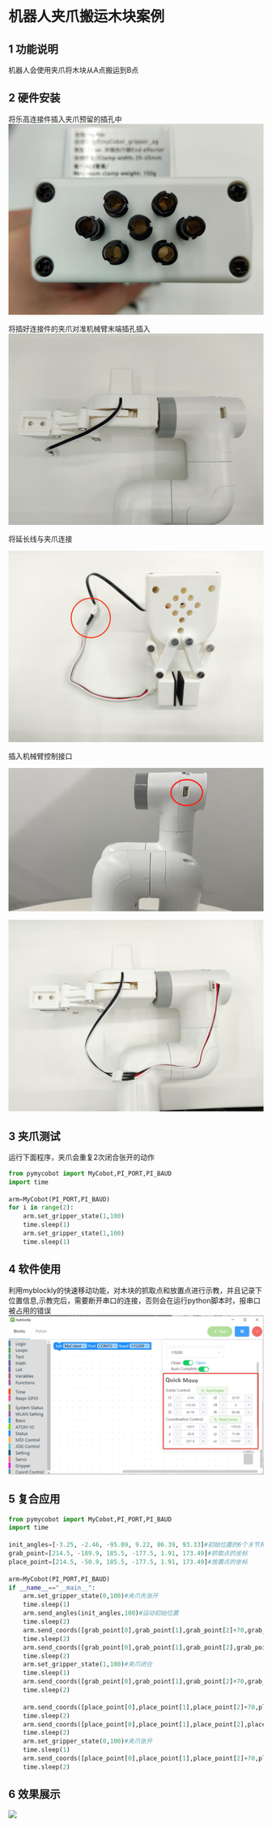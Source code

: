 # 机器人夹爪搬运木块案例

## 1 功能说明
机器人会使用夹爪将木块从A点搬运到B点

## 2 硬件安装
将乐高连接件插入夹爪预留的插孔中
![](./img/g0.jpg)

将插好连接件的夹爪对准机械臂末端插孔插入
![](./img/g1.jpg)

将延长线与夹爪连接

![](./img/g2.jpg)

插入机械臂控制接口

![](./img/g3.png)

![](./img/g4.jpg)

## 3 夹爪测试
运行下面程序，夹爪会重复2次闭合张开的动作
```python
from pymycobot import MyCobot,PI_PORT,PI_BAUD
import time

arm=MyCobot(PI_PORT,PI_BAUD)
for i in range(2):
    arm.set_gripper_state(1,100)
    time.sleep(1)
    arm.set_gripper_state(1,100)
    time.sleep(1)
```
## 4 软件使用
利用myblockly的快速移动功能，对木块的抓取点和放置点进行示教，并且记录下位置信息,示教完后，需要断开串口的连接，否则会在运行python脚本时，报串口被占用的错误
![](./img/blockly.png)

## 5 复合应用
```python
from pymycobot import MyCobot,PI_PORT,PI_BAUD
import time

init_angles=[-3.25, -2.46, -95.09, 9.22, 86.39, 93.33]#初始位置的6个关节角度
grab_point=[214.5, -189.9, 185.5, -177.5, 1.91, 173.49]#抓取点的坐标
place_point=[214.5, -50.9, 185.5, -177.5, 1.91, 173.49]#放置点的坐标

arm=MyCobot(PI_PORT,PI_BAUD)
if __name__=="__main__":    
    arm.set_gripper_state(0,100)#夹爪先张开  
    time.sleep(1)  
    arm.send_angles(init_angles,100)#运动初始位置
    time.sleep(2)
    arm.send_coords([grab_point[0],grab_point[1],grab_point[2]+70,grab_point[3],grab_point[4],grab_point[5]],100,1)#运动到抓取点上方70mm
    time.sleep(2)
    arm.send_coords([grab_point[0],grab_point[1],grab_point[2],grab_point[3],grab_point[4],grab_point[5]],100,1)#运动到抓取点
    time.sleep(2)
    arm.set_gripper_state(1,100)#夹爪闭合
    time.sleep(1)
    arm.send_coords([grab_point[0],grab_point[1],grab_point[2]+70,grab_point[3],grab_point[4],grab_point[5]],100,1)#运动到抓取点上方70mm
    time.sleep(2)

    arm.send_coords([place_point[0],place_point[1],place_point[2]+70,place_point[3],place_point[4],place_point[5]],100,1)#运动到放置点上方70mm
    time.sleep(2)
    arm.send_coords([place_point[0],place_point[1],place_point[2],place_point[3],place_point[4],place_point[5]],100,1)#运动到放置点
    time.sleep(2)
    arm.set_gripper_state(0,100)#夹爪张开
    time.sleep(1)
    arm.send_coords([place_point[0],place_point[1],place_point[2]+70,place_point[3],place_point[4],place_point[5]],100,1)#运动到放置点上方70mm
    time.sleep(2)
```
## 6 效果展示
![](./img/video_gripper.gif)

